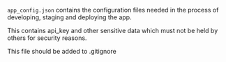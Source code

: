 `app_config.json` contains the configuration files needed in the process of developing, staging and deploying the app.

This contains api_key and other sensitive data which must not be held by others for security reasons. 

This file should be added to .gitignore